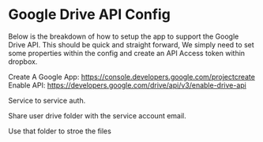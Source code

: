 # Google Drive API Config
Below is the breakdown of how to setup the app to support the Google Drive API. This should be quick and straight forward, We simply need to set some properties within the config and create an API Access token within dropbox.


Create A Google App: https://console.developers.google.com/projectcreate
Enable API: https://developers.google.com/drive/api/v3/enable-drive-api

Service to service auth.

Share user drive folder with the service account email.

Use that folder to stroe the files